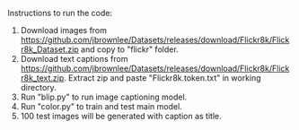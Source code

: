 Instructions to run the code:
1. Download images from https://github.com/jbrownlee/Datasets/releases/download/Flickr8k/Flickr8k_Dataset.zip and copy to "flickr" folder.
2. Download text captions from https://github.com/jbrownlee/Datasets/releases/download/Flickr8k/Flickr8k_text.zip. Extract zip and paste "Flickr8k.token.txt" in working directory.
3. Run "blip.py" to run image captioning model.
4. Run "color.py" to train and test main model.
5. 100 test images will be generated with caption as title.
